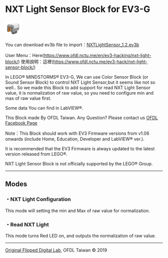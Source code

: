 NXT Light Sensor Block for EV3-G
================================

![](https://github.com/a10036gt/EV3-NXT-Light-Block/raw/master/help/en-GB/NXTLight.png)

You can download ev3b file to import：[NXTLightSensor_1.2.ev3b](https://github.com/a10036gt/EV3-NXT-Light-Block/releases/download/v1.2/NXTLightSensor_1.2.ev3b)

User Menu：Here(https://www.ofdl.nctu.me/en/ev3-hacking/nxt-light-block/)
使用說明：這裡(https://www.ofdl.nctu.me/ev3-hack/nxt-light-sensor-block/)

In LEGO® MINDSTORMS® EV3-G, We can use Color Sensor Block (or Sound
Sensor Block) to control NXT Light Sensor,but it seems like not so well.. So we made this Block to add support for read NXT Light Sensor value,
it is normalization of raw value, so you need to configure min and max of raw value first.

Some data You can find in LabVIEW®.
 
This Block made By OFDL Taiwan. Any Question? Please contact us [OFDL
Facebook Page](https://www.facebook.com/cljhofdl)

Note：This Block should work with EV3 Firmware versions from v1.06
onwards (include Home, Education, Developer and LabVIEW® ver.).

It is recommended that the EV3 Firmware is always updated to the latest
version released from LEGO®.

NXT Light Sensor Block is not officially supported by the LEGO® Group.

* * * * *

Modes
-----

### ・NXT Light Configuration

This mode will setting the min and Max of raw value for normalization.

### ・Read NXT Light

This mode turns Red LED on, and outputs the normalization of raw value.

* * * * *

[Original Flipped Digital Lab](https://www.facebook.com/cljhofdl), OFDL
Taiwan © 2019

